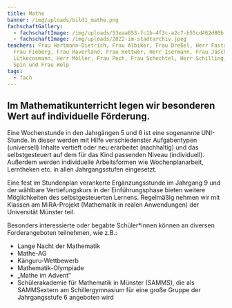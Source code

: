 ```yaml
---
title: Mathe
banner: /img/uploads/bild1_mathe.png
fachschaftGallery:
  - fachschaftImage: /img/uploads/53eaa853-fc1b-4f3c-a2c7-b55cd462d80b.jpeg
  - fachschaftImage: /img/uploads/2022-im-stadtarchiv.jpeg
teachers: Frau Hartmann-Dietrich, Frau Albiker, Frau Dreßel, Herr Fastabend,
  Frau Fieberg, Frau Haverland, Frau Hettwer, Herr Isermann, Frau Jäschke, Herr
  Lütkecosmann, Herr Möller, Frau Pech, Frau Schechtel, Herr Schilling, Frau
  Spin und Frau Welp
tags:
  - fach
---
```

## Im Mathematikunterricht legen wir besonderen Wert auf individuelle Förderung.

Eine Wochenstunde in den Jahrgängen 5 und 6 ist eine sogenannte UNI-Stunde. In dieser werden mit Hilfe verschiedenster Aufgabentypen (universell) Inhalte vertieft oder neu erarbeitet (nachhaltig) und das selbstgesteuert auf dem für das Kind passenden Niveau (individuell). \
Außerdem werden individuelle Arbeitsformen wie Wochenplanarbeit, Lerntheken etc. in allen Jahrgangsstufen eingesetzt. 

Eine fest im Stundenplan verankerte Ergänzungsstunde im Jahrgang 9 und der wählbare Vertiefungskurs in der Einführungsphase bieten weitere Möglichkeiten des selbstgesteuerten Lernens. Regelmäßig nehmen wir mit Klassen am MiRA-Projekt (Mathematik in realen Anwendungen) der Universität Münster teil. 

Besonders interessierte oder begabte Schüler*innen können an diversen Forderangeboten teilnehmen, wie z.B.: 

* Lange Nacht der Mathematik  
* Mathe-AG 
* Känguru-Wettbewerb 
* Mathematik-Olympiade 
* „Mathe im Advent“ 
* Schülerakademie für Mathematik in Münster (SAMMS), die als SAMMSextern am Schillergymnasium für eine große Gruppe der Jahrgangsstufe 6 angeboten wird